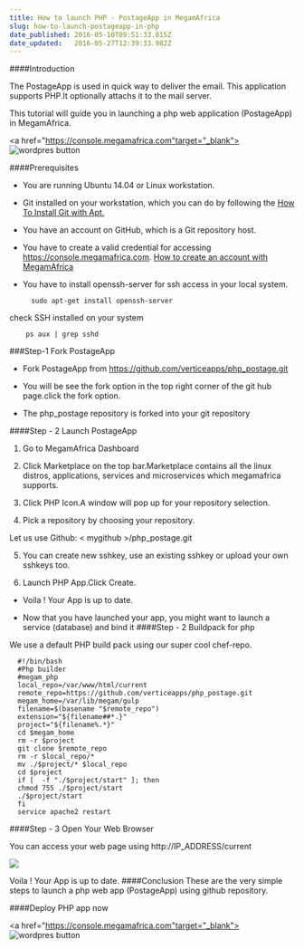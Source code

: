 ```yaml
---
title: How to launch PHP - PostageApp in MegamAfrica
slug: how-to-launch-postageapp-in-php
date_published: 2016-05-10T09:51:33.815Z
date_updated:   2016-05-27T12:39:33.982Z
---
```


####Introduction

   The PostageApp is used in quick way to deliver the email. This application supports PHP.It optionally attachs it to the mail server.
   
This tutorial will guide you in launching a php web application (PostageApp) in MegamAfrica.
   
   <a href="https://console.megamafrica.com"target="_blank">
<img src="https://s3-ap-southeast-1.amazonaws.com/megampub/images/megamafrica/DEPLOY-TO-MEGAM-AFRICA-BIG1.png " alt="wordpres button" /></a>

####Prerequisites
 
* You are running Ubuntu 14.04 or Linux workstation.

* Git installed on your workstation, which you can do by following the [How To Install Git with Apt.](https://www.digitalocean.com/community/tutorials/how-to-install-git-on-ubuntu-14-04)

* You have an account on GitHub, which is a Git repository host.

* You have to create a valid credential for accessing https://console.megamafrica.com. [How to create an account with MegamAfrica](http://devcenter.megam.io/2016/05/27/how-to-launch-ubuntu/)

 * You have to install openssh-server for ssh access in your local system.

     
         sudo apt-get install openssh-server
   
 check SSH installed on your system
 
        ps aux | grep sshd
   
###Step-1 Fork PostageApp
* Fork PostageApp
from https://github.com/verticeapps/php_postage.git

* You will be see the fork option in the top right corner of the git hub page.click the fork option.

* The php_postage repository is forked into your git repository

####Step - 2 Launch PostageApp
1. Go to MegamAfrica Dashboard

2. Click Marketplace on the top bar.Marketplace contains all the linux distros, applications, services and microservices which megamafrica supports.

4. Click PHP Icon.A window will pop up for your repository selection. 

3. Pick a repository by choosing your repository.

  Let us use Github: < mygithub >/php_postage.git

5. You can create new sshkey, use an existing sshkey or upload your own sshkeys too.

6. Launch PHP App.Click Create.

* Voila ! Your App is up to date.

* Now that you have launched your app, you might want to launch a service (database) and bind it
####Step - 2 Buildpack for php

We use a default PHP build pack using our super cool chef-repo. 

      #!/bin/bash
      #Php builder
      #megam_php 
      local_repo=/var/www/html/current 
      remote_repo=https://github.com/verticeapps/php_postage.git
      megam_home=/var/lib/megam/gulp
      filename=$(basename "$remote_repo")
      extension="${filename##*.}"
      project="${filename%.*}"
      cd $megam_home
      rm -r $project
      git clone $remote_repo
      rm -r $local_repo/*
      mv ./$project/* $local_repo
      cd $project
      if [  -f "./$project/start" ]; then
      chmod 755 ./$project/start
      ./$project/start
      fi
      service apache2 restart


####Step - 3 Open Your Web Browser

You can access your web page using http://IP_ADDRESS/current

![](/content/images/2016/05/postage4.png)


Voila ! Your App is up to date.
####Conclusion
These are the very simple steps to launch a php web app (PostageApp) using github repository.

####Deploy PHP app now

<a href="https://console.megamafrica.com"target="_blank">
<img src="https://s3-ap-southeast-1.amazonaws.com/megampub/images/megamafrica/DEPLOY-TO-MEGAM-AFRICA-BIG1.png " alt="wordpres button" /></a>
